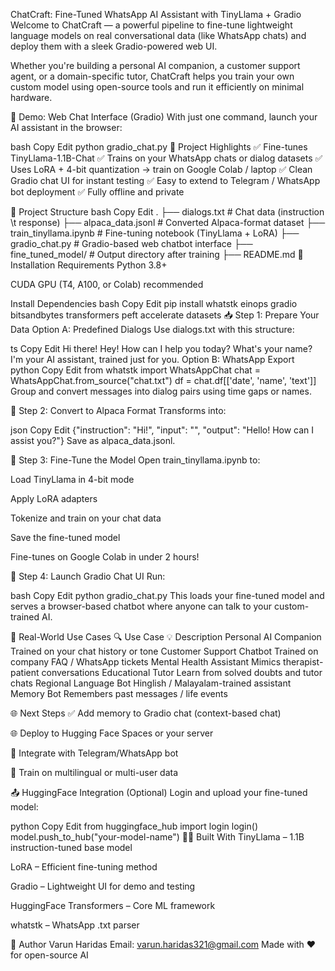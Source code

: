  ChatCraft: Fine-Tuned WhatsApp AI Assistant with TinyLlama + Gradio
Welcome to ChatCraft — a powerful pipeline to fine-tune lightweight language models on real conversational data (like WhatsApp chats) and deploy them with a sleek Gradio-powered web UI.

Whether you're building a personal AI companion, a customer support agent, or a domain-specific tutor, ChatCraft helps you train your own custom model using open-source tools and run it efficiently on minimal hardware.

🚀 Demo: Web Chat Interface (Gradio)
With just one command, launch your AI assistant in the browser:

<!-- (replace with actual GIF if you have) -->

bash
Copy
Edit
python gradio_chat.py
🌟 Project Highlights
✅ Fine-tunes TinyLlama-1.1B-Chat
✅ Trains on your WhatsApp chats or dialog datasets
✅ Uses LoRA + 4-bit quantization → train on Google Colab / laptop
✅ Clean Gradio chat UI for instant testing
✅ Easy to extend to Telegram / WhatsApp bot deployment
✅ Fully offline and private

📁 Project Structure
bash
Copy
Edit
.
├── dialogs.txt              # Chat data (instruction \t response)
├── alpaca_data.jsonl        # Converted Alpaca-format dataset
├── train_tinyllama.ipynb    # Fine-tuning notebook (TinyLlama + LoRA)
├── gradio_chat.py           # Gradio-based web chatbot interface
├── fine_tuned_model/        # Output directory after training
├── README.md
🔧 Installation
Requirements
Python 3.8+

CUDA GPU (T4, A100, or Colab) recommended

Install Dependencies
bash
Copy
Edit
pip install whatstk einops gradio bitsandbytes transformers peft accelerate datasets
📥 Step 1: Prepare Your Data
Option A: Predefined Dialogs
Use dialogs.txt with this structure:

ts
Copy
Edit
Hi there!	Hey! How can I help you today?
What's your name?	I'm your AI assistant, trained just for you.
Option B: WhatsApp Export
python
Copy
Edit
from whatstk import WhatsAppChat
chat = WhatsAppChat.from_source("chat.txt")
df = chat.df[['date', 'name', 'text']]
Group and convert messages into dialog pairs using time gaps or names.

🔄 Step 2: Convert to Alpaca Format
Transforms into:

json
Copy
Edit
{"instruction": "Hi!", "input": "", "output": "Hello! How can I assist you?"}
Save as alpaca_data.jsonl.

🧠 Step 3: Fine-Tune the Model
Open train_tinyllama.ipynb to:

Load TinyLlama in 4-bit mode

Apply LoRA adapters

Tokenize and train on your chat data

Save the fine-tuned model

Fine-tunes on Google Colab in under 2 hours!

💬 Step 4: Launch Gradio Chat UI
Run:

bash
Copy
Edit
python gradio_chat.py
This loads your fine-tuned model and serves a browser-based chatbot where anyone can talk to your custom-trained AI.

💼 Real-World Use Cases
🔍 Use Case	💡 Description
Personal AI Companion	Trained on your chat history or tone
Customer Support Chatbot	Trained on company FAQ / WhatsApp tickets
Mental Health Assistant	Mimics therapist-patient conversations
Educational Tutor	Learn from solved doubts and tutor chats
Regional Language Bot	Hinglish / Malayalam-trained assistant
Memory Bot	Remembers past messages / life events

🌐 Next Steps
✅ Add memory to Gradio chat (context-based chat)

🌐 Deploy to Hugging Face Spaces or your server

🤖 Integrate with Telegram/WhatsApp bot

🧠 Train on multilingual or multi-user data

📤 HuggingFace Integration (Optional)
Login and upload your fine-tuned model:

python
Copy
Edit
from huggingface_hub import login
login()
model.push_to_hub("your-model-name")
👨‍💻 Built With
TinyLlama – 1.1B instruction-tuned base model

LoRA – Efficient fine-tuning method

Gradio – Lightweight UI for demo and testing

HuggingFace Transformers – Core ML framework

whatstk – WhatsApp .txt parser

👤 Author
Varun Haridas
Email: varun.haridas321@gmail.com
Made with ❤️ for open-source AI

